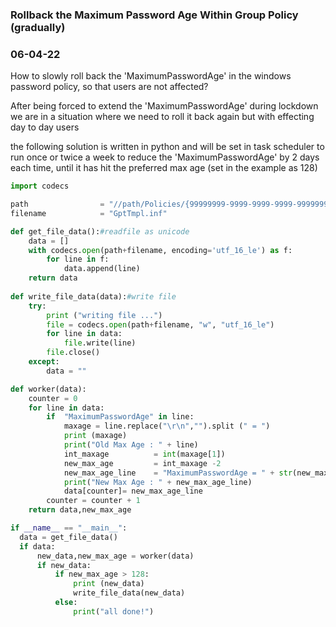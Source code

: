 ### Rollback the Maximum Password Age Within Group Policy (gradually) 
### 06-04-22

How to slowly roll back the 'MaximumPasswordAge' in the windows password policy, so that users are not affected?

After being forced to extend the 'MaximumPasswordAge' during lockdown we are in a situation where we need to roll it back again but with effecting day to day users

the following solution is written in python and will be set in task scheduler to run once or twice a week to reduce the 'MaximumPasswordAge' by 2 days each time, until it has hit the preferred max age (set in the example as 128)

```python
import codecs

path 				= "//path/Policies/{99999999-9999-9999-9999-99999999}/MACHINE/Microsoft/Windows NT/SecEdit/"
filename 			= "GptTmpl.inf"

def get_file_data():#readfile as unicode
	data = []
	with codecs.open(path+filename, encoding='utf_16_le') as f:
		for line in f:
			data.append(line)
	return data			
				
def write_file_data(data):#write file
	try:
		print ("writing file ...")
		file = codecs.open(path+filename, "w", "utf_16_le")
		for line in data:
			file.write(line)
		file.close()
	except:
		data = ""

def worker(data):
	counter = 0
	for line in data:
		if  "MaximumPasswordAge" in line:
			maxage = line.replace("\r\n","").split (" = ")
			print (maxage)
			print("Old Max Age : " + line)
			int_maxage 			= int(maxage[1])
			new_max_age 		= int_maxage -2
			new_max_age_line 	= "MaximumPasswordAge = " + str(new_max_age) + "\r\n"
			print("New Max Age : " + new_max_age_line)
			data[counter]= new_max_age_line
		counter = counter + 1
	return data,new_max_age

if __name__ == "__main__":
  data = get_file_data()
  if data:
	  new_data,new_max_age = worker(data)
	  if new_data:
		  if new_max_age > 128:
			  print (new_data)
			  write_file_data(new_data)
		  else:
			  print("all done!")
```
